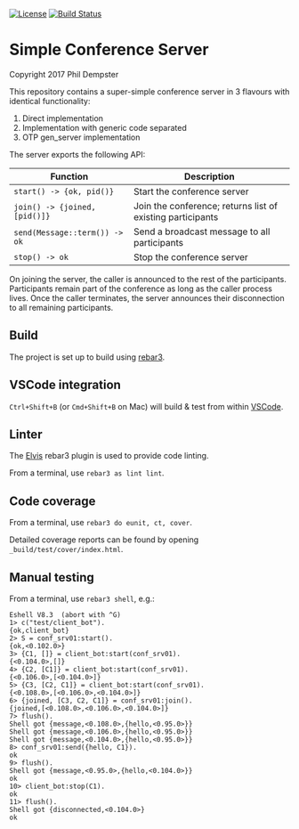 [![License](https://img.shields.io/badge/License-Apache%202.0-blue.svg)](https://opensource.org/licenses/Apache-2.0)
[![Build Status](https://travis-ci.org/altaica/simple_conference.svg?branch=master)](https://travis-ci.org/altaica/simple_conference)

Simple Conference Server
========================

Copyright 2017 Phil Dempster

This repository contains a super-simple conference server in 3 flavours with identical functionality:

1. Direct implementation
2. Implementation with generic code separated
3. OTP gen_server implementation

The server exports the following API:

Function                        | Description
--------                        | -----------
`start() -> {ok, pid()}`        | Start the conference server
`join() -> {joined, [pid()]}`   | Join the conference; returns list of existing participants
`send(Message::term()) -> ok`   | Send a broadcast message to all participants
`stop() -> ok`                  | Stop the conference server

On joining the server, the caller is announced to the rest of the participants. Participants remain part of the conference as long as the caller process lives. Once the caller terminates, the server announces their disconnection to all remaining participants.

Build
-----

The project is set up to build using [rebar3].

VSCode integration
------------------
`Ctrl+Shift+B` (or `Cmd+Shift+B` on Mac) will build & test from within [VSCode].

Linter
------
The [Elvis] rebar3 plugin is used to provide code linting.

From a terminal, use `rebar3 as lint lint`.

Code coverage
-------------
From a terminal, use `rebar3 do eunit, ct, cover`.

Detailed coverage reports can be found by opening `_build/test/cover/index.html`.

Manual testing
--------------
From a terminal, use `rebar3 shell`, e.g.:

    Eshell V8.3  (abort with ^G)
    1> c("test/client_bot").
    {ok,client_bot}
    2> S = conf_srv01:start().
    {ok,<0.102.0>}
    3> {C1, []} = client_bot:start(conf_srv01).
    {<0.104.0>,[]}
    4> {C2, [C1]} = client_bot:start(conf_srv01).
    {<0.106.0>,[<0.104.0>]}
    5> {C3, [C2, C1]} = client_bot:start(conf_srv01).
    {<0.108.0>,[<0.106.0>,<0.104.0>]}
    6> {joined, [C3, C2, C1]} = conf_srv01:join().
    {joined,[<0.108.0>,<0.106.0>,<0.104.0>]}
    7> flush().
    Shell got {message,<0.108.0>,{hello,<0.95.0>}}
    Shell got {message,<0.106.0>,{hello,<0.95.0>}}
    Shell got {message,<0.104.0>,{hello,<0.95.0>}}
    8> conf_srv01:send({hello, C1}).
    ok
    9> flush().
    Shell got {message,<0.95.0>,{hello,<0.104.0>}}
    ok
    10> client_bot:stop(C1).
    ok
    11> flush().
    Shell got {disconnected,<0.104.0>}
    ok

<!-- Tools -->
[rebar3]:   http://www.rebar3.org/
[VSCode]:   https://code.visualstudio.com
[Elvis]:    https://github.com/inaka/elvis
